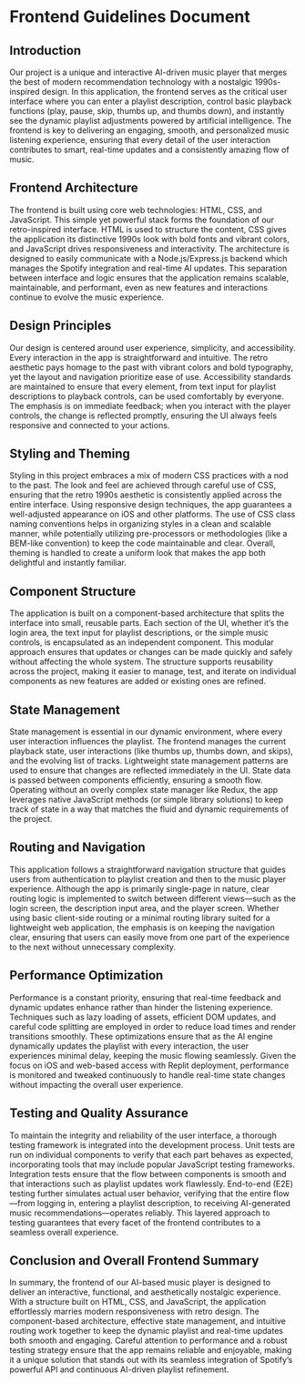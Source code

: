 # Frontend Guidelines Document

## Introduction

Our project is a unique and interactive AI-driven music player that merges the best of modern recommendation technology with a nostalgic 1990s-inspired design. In this application, the frontend serves as the critical user interface where you can enter a playlist description, control basic playback functions (play, pause, skip, thumbs up, and thumbs down), and instantly see the dynamic playlist adjustments powered by artificial intelligence. The frontend is key to delivering an engaging, smooth, and personalized music listening experience, ensuring that every detail of the user interaction contributes to smart, real-time updates and a consistently amazing flow of music.

## Frontend Architecture

The frontend is built using core web technologies: HTML, CSS, and JavaScript. This simple yet powerful stack forms the foundation of our retro-inspired interface. HTML is used to structure the content, CSS gives the application its distinctive 1990s look with bold fonts and vibrant colors, and JavaScript drives responsiveness and interactivity. The architecture is designed to easily communicate with a Node.js/Express.js backend which manages the Spotify integration and real-time AI updates. This separation between interface and logic ensures that the application remains scalable, maintainable, and performant, even as new features and interactions continue to evolve the music experience.

## Design Principles

Our design is centered around user experience, simplicity, and accessibility. Every interaction in the app is straightforward and intuitive. The retro aesthetic pays homage to the past with vibrant colors and bold typography, yet the layout and navigation prioritize ease of use. Accessibility standards are maintained to ensure that every element, from text input for playlist descriptions to playback controls, can be used comfortably by everyone. The emphasis is on immediate feedback; when you interact with the player controls, the change is reflected promptly, ensuring the UI always feels responsive and connected to your actions.

## Styling and Theming

Styling in this project embraces a mix of modern CSS practices with a nod to the past. The look and feel are achieved through careful use of CSS, ensuring that the retro 1990s aesthetic is consistently applied across the entire interface. Using responsive design techniques, the app guarantees a well-adjusted appearance on iOS and other platforms. The use of CSS class naming conventions helps in organizing styles in a clean and scalable manner, while potentially utilizing pre-processors or methodologies (like a BEM-like convention) to keep the code maintainable and clear. Overall, theming is handled to create a uniform look that makes the app both delightful and instantly familiar.

## Component Structure

The application is built on a component-based architecture that splits the interface into small, reusable parts. Each section of the UI, whether it’s the login area, the text input for playlist descriptions, or the simple music controls, is encapsulated as an independent component. This modular approach ensures that updates or changes can be made quickly and safely without affecting the whole system. The structure supports reusability across the project, making it easier to manage, test, and iterate on individual components as new features are added or existing ones are refined.

## State Management

State management is essential in our dynamic environment, where every user interaction influences the playlist. The frontend manages the current playback state, user interactions (like thumbs up, thumbs down, and skips), and the evolving list of tracks. Lightweight state management patterns are used to ensure that changes are reflected immediately in the UI. State data is passed between components efficiently, ensuring a smooth flow. Operating without an overly complex state manager like Redux, the app leverages native JavaScript methods (or simple library solutions) to keep track of state in a way that matches the fluid and dynamic requirements of the project.

## Routing and Navigation

This application follows a straightforward navigation structure that guides users from authentication to playlist creation and then to the music player experience. Although the app is primarily single-page in nature, clear routing logic is implemented to switch between different views—such as the login screen, the description input area, and the player screen. Whether using basic client-side routing or a minimal routing library suited for a lightweight web application, the emphasis is on keeping the navigation clear, ensuring that users can easily move from one part of the experience to the next without unnecessary complexity.

## Performance Optimization

Performance is a constant priority, ensuring that real-time feedback and dynamic updates enhance rather than hinder the listening experience. Techniques such as lazy loading of assets, efficient DOM updates, and careful code splitting are employed in order to reduce load times and render transitions smoothly. These optimizations ensure that as the AI engine dynamically updates the playlist with every interaction, the user experiences minimal delay, keeping the music flowing seamlessly. Given the focus on iOS and web-based access with Replit deployment, performance is monitored and tweaked continuously to handle real-time state changes without impacting the overall user experience.

## Testing and Quality Assurance

To maintain the integrity and reliability of the user interface, a thorough testing framework is integrated into the development process. Unit tests are run on individual components to verify that each part behaves as expected, incorporating tools that may include popular JavaScript testing frameworks. Integration tests ensure that the flow between components is smooth and that interactions such as playlist updates work flawlessly. End-to-end (E2E) testing further simulates actual user behavior, verifying that the entire flow—from logging in, entering a playlist description, to receiving AI-generated music recommendations—operates reliably. This layered approach to testing guarantees that every facet of the frontend contributes to a seamless overall experience.

## Conclusion and Overall Frontend Summary

In summary, the frontend of our AI-based music player is designed to deliver an interactive, functional, and aesthetically nostalgic experience. With a structure built on HTML, CSS, and JavaScript, the application effortlessly marries modern responsiveness with retro design. The component-based architecture, effective state management, and intuitive routing work together to keep the dynamic playlist and real-time updates both smooth and engaging. Careful attention to performance and a robust testing strategy ensure that the app remains reliable and enjoyable, making it a unique solution that stands out with its seamless integration of Spotify’s powerful API and continuous AI-driven playlist refinement.